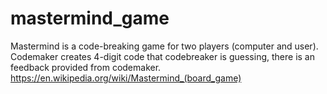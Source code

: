 # mastermind_game
Mastermind is a code-breaking game for two players (computer and user). 
Codemaker creates 4-digit code that codebreaker is guessing, there is an feedback provided from codemaker.
https://en.wikipedia.org/wiki/Mastermind_(board_game)
